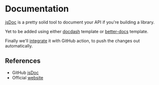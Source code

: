 # Documentation

[jsDoc](https://github.com/jsdoc/jsdoc) is a pretty solid tool to document your API if you're building a library.

Yet to be added using either [docdash](https://github.com/clenemt/docdash) template or [better-docs](https://github.com/SoftwareBrothers/better-docs) template.

Finally we'll [integrate](https://github.com/andstor/jsdoc-action) it with GitHub action, to push the changes out automatically.

## References

- GitHub [jsDoc](https://github.com/jsdoc/jsdoc)
- Official [website](https://jsdoc.app/)
